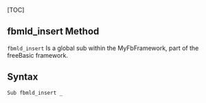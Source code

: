 [TOC]
## fbmld_insert Method

`fbmld_insert` Is a global sub within the MyFbFramework, part of the freeBasic framework.
## Syntax

```freeBasic
Sub fbmld_insert _
```

